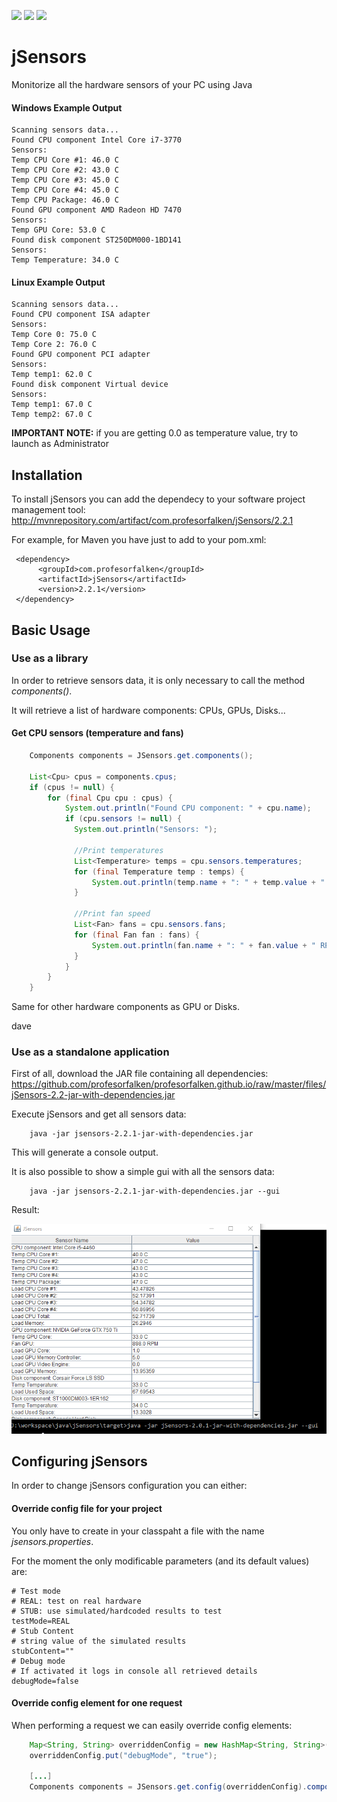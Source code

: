![](https://img.shields.io/maven-central/v/com.profesorfalken/jSensors.svg)
![](https://img.shields.io/github/license/profesorfalken/jSensors.svg)
![](https://travis-ci.org/profesorfalken/jSensors.svg)

# jSensors
Monitorize all the hardware sensors of your PC using Java

#### Windows Example Output ####

    Scanning sensors data...
    Found CPU component Intel Core i7-3770
    Sensors: 
    Temp CPU Core #1: 46.0 C
    Temp CPU Core #2: 43.0 C
    Temp CPU Core #3: 45.0 C
    Temp CPU Core #4: 45.0 C
    Temp CPU Package: 46.0 C
    Found GPU component AMD Radeon HD 7470
    Sensors: 
    Temp GPU Core: 53.0 C
    Found disk component ST250DM000-1BD141
    Sensors: 
    Temp Temperature: 34.0 C

#### Linux Example Output ####

    Scanning sensors data...
    Found CPU component ISA adapter
    Sensors: 
    Temp Core 0: 75.0 C
    Temp Core 2: 76.0 C
    Found GPU component PCI adapter
    Sensors: 
    Temp temp1: 62.0 C
    Found disk component Virtual device
    Sensors: 
    Temp temp1: 67.0 C
    Temp temp2: 67.0 C

**IMPORTANT NOTE:** if you are getting 0.0 as temperature value, try to launch as Administrator

## Installation ##

To install jSensors you can add the dependecy to your software project management tool: http://mvnrepository.com/artifact/com.profesorfalken/jSensors/2.2.1

For example, for Maven you have just to add to your pom.xml: 

     <dependency>
          <groupId>com.profesorfalken</groupId>
          <artifactId>jSensors</artifactId>
          <version>2.2.1</version>
     </dependency>


## Basic Usage ##

### Use as a library ###

In order to retrieve sensors data, it is only necessary to call the method _components()_.

It will retrieve a list of hardware components: CPUs, GPUs, Disks...

#### Get CPU sensors (temperature and fans) ####
```java
    Components components = JSensors.get.components();

    List<Cpu> cpus = components.cpus;
    if (cpus != null) {
        for (final Cpu cpu : cpus) {
            System.out.println("Found CPU component: " + cpu.name);
            if (cpu.sensors != null) {
              System.out.println("Sensors: ");
  
              //Print temperatures
              List<Temperature> temps = cpu.sensors.temperatures;
              for (final Temperature temp : temps) {
                  System.out.println(temp.name + ": " + temp.value + " C");
              }
  
              //Print fan speed
              List<Fan> fans = cpu.sensors.fans;
              for (final Fan fan : fans) {
                  System.out.println(fan.name + ": " + fan.value + " RPM");
              }
            }
        }
    }
```

Same for other hardware components as GPU or Disks.

dave

### Use as a standalone application ###

First of all, download the JAR file containing all dependencies: https://github.com/profesorfalken/profesorfalken.github.io/raw/master/files/jSensors-2.2-jar-with-dependencies.jar

Execute jSensors and get all sensors data: 

```
    java -jar jsensors-2.2.1-jar-with-dependencies.jar
```

This will generate a console output. 


It is also possible to show a simple gui with all the sensors data:

```
    java -jar jsensors-2.2.1-jar-with-dependencies.jar --gui
```

Result:

![jSensorsGUI](https://raw.githubusercontent.com/profesorfalken/profesorfalken.github.io/master/files/jsensors-gui.png)

## Configuring jSensors ##

In order to change jSensors configuration you can either:

#### Override config file for your project ####

You only have to create in your classpaht a file with the name _jsensors.properties_.

For the moment the only modificable parameters (and its default values) are: 
    
    # Test mode
    # REAL: test on real hardware
    # STUB: use simulated/hardcoded results to test
    testMode=REAL
    # Stub Content
    # string value of the simulated results
    stubContent=""
    # Debug mode
    # If activated it logs in console all retrieved details
    debugMode=false
     
#### Override config element for one request ####
  
When performing a request we can easily override config elements: 
  
  ```java
      Map<String, String> overriddenConfig = new HashMap<String, String>();
      overriddenConfig.put("debugMode", "true");
  
      [...]
      Components components = JSensors.get.config(overriddenConfig).components();
  ```
